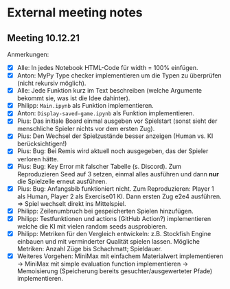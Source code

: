 # External meeting notes

## Meeting 10.12.21

Anmerkungen:

- [x] Alle: In jedes Notebook HTML-Code für width = 100% einfügen.
- [x] Anton: MyPy Type checker implementieren um die Typen zu überprüfen (nicht rekursiv möglich).
- [x] Alle: Jede Funktion kurz im Text beschreiben (welche Argumente bekommt sie, was ist die Idee dahinter).
- [x] Philipp: `Main.ipynb` als Funktion implementieren.
- [x] Anton: `Display-saved-game.ipynb` als Funktion implementieren.
- [x] Pius: Das initiale Board einmal ausgeben vor Spielstart (sonst sieht der menschliche Spieler nichts vor dem ersten Zug).
- [x] Pius: Den Wechsel der Spielzustände besser anzeigen (Human vs. KI berücksichtigen!)
- [x] Pius: Bug: Bei Remis wird aktuell noch ausgegeben, das der Spieler verloren hätte.
- [x] Pius: Bug: Key Error mit falscher Tabelle (s. Discord). Zum Reproduzieren Seed auf 3 setzen, einmal alles ausführen und dann **nur** die Spielzelle erneut ausführen.
- [x] Pius: Bug: Anfangsbib funktioniert nicht. Zum Reproduzieren: Player 1 als Human, Player 2 als Exercise01 KI. Dann ersten Zug e2e4 ausführen. ⇒ Spiel wechselt direkt ins Mittelspiel.
- [x] Philipp: Zeilenumbruch bei gespeicherten Spielen hinzufügen.
- [x] Philipp: Testfunktionen und actions (GitHub Action?) implementieren welche die KI mit vielen random seeds ausprobieren.
- [x] Philipp: Metriken für den Vergleich entwickeln: z.B. Stockfish Engine einbauen und mit verminderter Qualität spielen lassen. Mögliche Metriken: Anzahl Züge bis Schachmatt; Spieldauer.
- [x] Weiteres Vorgehen: MiniMax mit einfachem Materialwert implementieren → MiniMax mit simple evaluation function implementieren → Memoisierung (Speicherung bereits gesuchter/ausgewerteter Pfade) implementieren.
